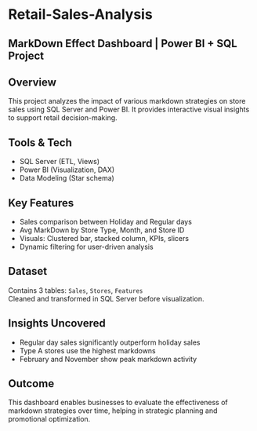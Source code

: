 # Retail-Sales-Analysis

## MarkDown Effect Dashboard | Power BI + SQL Project

## Overview
This project analyzes the impact of various markdown strategies on store sales using SQL Server and Power BI. It provides interactive visual insights to support retail decision-making.

## Tools & Tech
- SQL Server (ETL, Views)
- Power BI (Visualization, DAX)
- Data Modeling (Star schema)

## Key Features
- Sales comparison between Holiday and Regular days
- Avg MarkDown by Store Type, Month, and Store ID
- Visuals: Clustered bar, stacked column, KPIs, slicers
- Dynamic filtering for user-driven analysis

## Dataset
Contains 3 tables: `Sales`, `Stores`, `Features`  
Cleaned and transformed in SQL Server before visualization.

## Insights Uncovered
- Regular day sales significantly outperform holiday sales
- Type A stores use the highest markdowns
- February and November show peak markdown activity

## Outcome
This dashboard enables businesses to evaluate the effectiveness of markdown strategies over time, helping in strategic planning and promotional optimization.
